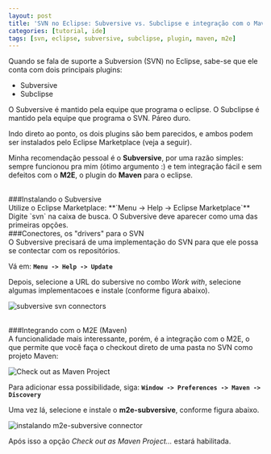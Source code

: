 ```yaml
---
layout: post
title: 'SVN no Eclipse: Subversive vs. Subclipse e integração com o Maven (M2E connector)'
categories: [tutorial, ide]
tags: [svn, eclipse, subversive, subclipse, plugin, maven, m2e]
---
```

Quando se fala de suporte a Subversion (SVN) no Eclipse, sabe-se que ele conta com dois principais plugins:

- Subversive
- Subclipse

O Subversive é mantido pela equipe que programa o eclipse. O Subclipse é mantido pela equipe que programa o SVN. Páreo duro.

Indo direto ao ponto, os dois plugins são bem parecidos, e ambos podem ser instalados pelo Eclipse Marketplace (veja a seguir).

<!--more-->
Minha recomendação pessoal é o **Subversive**, por uma razão simples: sempre funcionou pra mim (ótimo argumento :) e tem integração fácil e sem defeitos com o **M2E**, o plugin do **Maven** para o eclipse.

<br>
###Instalando o Subversive
<br>
Utilize o Eclipse Marketplace: **`Menu -> Help -> Eclipse Marketplace`**
Digite `svn` na caixa de busca. O Subversive deve aparecer como uma das primeiras opções.

<br>
###Conectores, os "drivers" para o SVN
<br>
O Subversive precisará de uma implementação do SVN para que ele possa se contectar com os repositórios.

Vá em: **`Menu -> Help -> Update`**

Depois, selecione a URL do subersive no combo *Work with*, selecione algumas implementacoes e instale (conforme figura abaixo).

![subversive svn connectors][1]

<br>
###Integrando com o M2E (Maven)
<br>
A funcionalidade mais interessante, porém, é a integração com o M2E, o que permite que você faça o checkout direto de uma pasta no SVN como projeto Maven:

![Check out as Maven Project][2]

Para adicionar essa possibilidade, siga: **`Window -> Preferences -> Maven -> Discovery`**

Uma vez lá, selecione e instale o **m2e-subversive**, conforme figura abaixo.

![instalando m2e-subversive connector][3]

Após isso a opção *Check out as Maven Project...* estará habilitada.


  [1]: http://oi43.tinypic.com/314f3mh.jpg
  [2]: http://1.bp.blogspot.com/-e9bVp1G2Qm8/UuHHuo_LM9I/AAAAAAAAAwY/jkuqW5gL7hw/s1600/checkout+as+maven+project.png
  [3]: http://3.bp.blogspot.com/-p5w8n-ZpvkY/UuHFx4qimkI/AAAAAAAAAwM/TztSLRlycFg/s1600/subversive+connectors.png